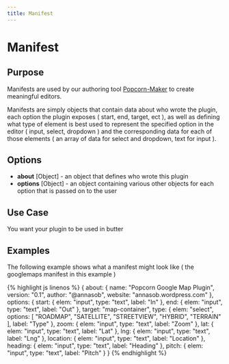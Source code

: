```yaml
---
title: Manifest
---
```

# Manifest #

## Purpose ##

Manifests are used by our authoring tool [Popcorn-Maker](http://mozillapopcorn.org/popcorn-maker/) to create meaningful editors.

Manifests are simply objects that contain data about who wrote the plugin, each option the plugin exposes ( start, end, target, ect ), as well as defining what type of element is best used to represent the specified option in the editor ( input, select, dropdown ) and the corresponding data for each of those elements ( an array of data for select and dropdown, text for input ).

## Options ##

* **about** \[Object\] - an object that defines who wrote this plugin
* **options** \[Object\] - an object containing various other objects for each option that is passed on to the user

## Use Case ##

You want your plugin to be used in butter

## Examples ##

The following example shows what a manifest might look like ( the googlemaps manifest in this example )

{% highlight js linenos %} 
    {
      about: {
        name: "Popcorn Google Map Plugin",
        version: "0.1",
        author: "@annasob",
        website: "annasob.wordpress.com"
      },
      options: {
        start: {
          elem: "input",
          type: "text",
          label: "In"
        },
        end: {
          elem: "input",
          type: "text",
          label: "Out"
        },
        target: "map-container",
        type: {
          elem: "select",
          options: [ "ROADMAP", "SATELLITE", "STREETVIEW", "HYBRID", "TERRAIN" ],
          label: "Type"
        },
        zoom: {
          elem: "input",
          type: "text",
          label: "Zoom"
        },
        lat: {
          elem: "input",
          type: "text",
          label: "Lat"
        },
        lng: {
          elem: "input",
          type: "text",
          label: "Lng"
        },
        location: {
          elem: "input",
          type: "text",
          label: "Location"
        },
        heading: {
          elem: "input",
          type: "text",
          label: "Heading"
        },
        pitch: {
          elem: "input",
          type: "text",
          label: "Pitch"
        }
      }
{% endhighlight %}
